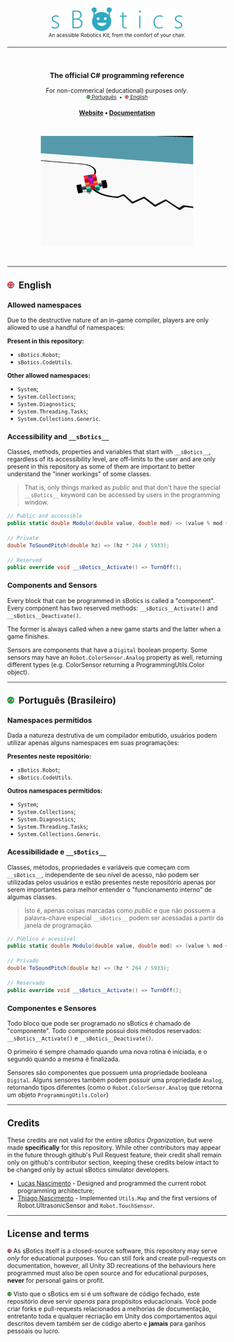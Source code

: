 <br>
<p align="center">
	<img
		width="300"
		alt="sBotics"
		src=".github/README/sBotics.svg">
    <br>
    <sup>An acessible Robotics Kit, from the comfort of your chair.</sup>
</p>
<hr>

<br>

<h3 align="center">
	The official C# programming reference
</h3>
<p align="center">
    For non-commerical (educational) purposes <i>only</i>.
    <br>
    <sup>
        <a href="#portuguese"><img src=".github/README/pt_BR.png" width="9"> Português</a> 
        &nbsp;•&nbsp;
        <a href="#english"><img src=".github/README/en.png" width="9"> English</a>
    </sup>
</p>

<p align="center">
	<strong>
		<a href="https://sbotics.net">Website</a>
		•
		<a href="https://docs.sbotics.net">Documentation</a>
	</strong>
</p>

<br>

<p align="center">
	<img src=".github/README/line-follower.gif" width="350">
</p>

<br>

--------------
<h2 id="english"> <img src=".github/README/en.png" width="16"> &nbsp;English </h2> 

### Allowed namespaces 
Due to the destructive nature of an in-game compiler, players are only allowed to use a handful of namespaces:

**Present in this repository:**
* `sBotics.Robot`;
* `sBotics.CodeUtils`.

**Other allowed namespaces:**
* `System`;
* `System.Collections`;
* `System.Diagnostics`;
* `System.Threading.Tasks`;
* `System.Collections.Generic`.

### Accessibility and `__sBotics__`
Classes, methods, properties and variables that start with `__sBotics__`, regardless of its accessibility level, are off-limits to the user and are only present in this repository as some of them are important to better understand the "inner workings" of some classes.

> That is, only things marked as *public* and that don't have the special `__sBotics__` keyword can be accessed by users in the programming window.

```cs
// Public and accessible
public static double Modulo(double value, double mod) => (value % mod + mod) % mod;

// Private
double ToSoundPitch(double hz) => (hz * 264 / 5933);

// Reserved
public override void __sBotics__Activate() => TurnOff();
```

### Components and Sensors
Every block that can be programmed in sBotics is called a "component". Every component has two reserved methods: `__sBotics__Activate()` and `__sBotics__Deactivate()`.

The former is always called when a new game starts and the latter when a game finishes.

Sensors are components that have a `Digital` boolean property. Some sensors may have an `Robot.ColorSensor.Analog` property as well, returning different types (e.g. ColorSensor returning a ProgrammingUtils.Color object).

--------------
<h2 id="portuguese"> <img src=".github/README/pt_BR.png" width="16"> &nbsp;Português (Brasileiro) </h2> 

### Namespaces permitidos
Dada a natureza destrutiva de um compilador embutido, usuários podem utilizar apenas alguns namespaces em suas programações:

**Presentes neste repositório:**
* `sBotics.Robot`;
* `sBotics.CodeUtils`.

**Outros namespaces permitidos:**
* `System`;
* `System.Collections`;
* `System.Diagnostics`;
* `System.Threading.Tasks`;
* `System.Collections.Generic`.

### Acessibilidade e `__sBotics__`
Classes, métodos, propriedades e variáveis que começam com `__sBotics__`, independente de seu nível de acesso, não podem ser utilizadas pelos usuários e estão presentes neste repositório apenas por serem importantes para melhor entender o "funcionamento interno" de algumas classes.

> Isto é, apenas coisas marcadas como *public* e que não possuem a palavra-chave especial `__sBotics__` podem ser acessadas a partir da janela de programação.

```cs
// Público e acessível
public static double Modulo(double value, double mod) => (value % mod + mod) % mod;

// Privado
double ToSoundPitch(double hz) => (hz * 264 / 5933);

// Reservado
public override void __sBotics__Activate() => TurnOff();
```

### Componentes e Sensores
Todo bloco que pode ser programado no sBotics é chamado de "componente". Todo componente possui dois métodos reservados: `__sBotics__Activate()` e `__sBotics__Deactivate()`.

O primeiro é sempre chamado quando uma nova rotina é iniciada, e o segundo quando a mesma é finalizada.

Sensores são componentes que possuem uma propriedade booleana `Digital`. Alguns sensores também podem possuir uma propriedade `Analog`, retornando tipos diferentes (como o `Robot.ColorSensor.Analog` que retorna um objeto `ProgrammingUtils.Color`)

--------------
## Credits
These credits are not valid for the entire *sBotics Organization*, but were made **specifically** for this repository. While other contributors may appear in the future through github's Pull Request feature, their credit shall remain only on github's contributor section, keeping these credits below intact to be changed only by actual sBotics simulator developers.

* [Lucas Nascimento](https://www.linkedin.com/in/lucas-moura-do-nascimento) - Designed and programmed the current robot programming architecture; 
* [Thiago Nascimento](https://www.linkedin.com/in/txiag) - Implemented `Utils.Map` and the first versions of Robot.UltrasonicSensor and `Robot.TouchSensor`.

--------------

## License and terms
<img src=".github/README/en.png" width="10"> As sBotics itself is a closed-source software, this repository may serve *only* for educational purposes. You can still fork and create pull-requests on documentation, however, all Unity 3D recreations of the behaviours here programmed must also be open source and for educational purposes, **never** for personal gains or profit.

<img src=".github/README/pt_BR.png" width="10"> Visto que o sBotics em si é um software de código fechado, este repositório deve servir *apenas* para propósitos educacionais. Você pode criar forks e pull-requests relacionados a melhorias de documentação, entretanto toda e qualquer recriação em Unity dos comportamentos aqui descritos devem também ser de código aberto e **jamais** para ganhos pessoais ou lucro.